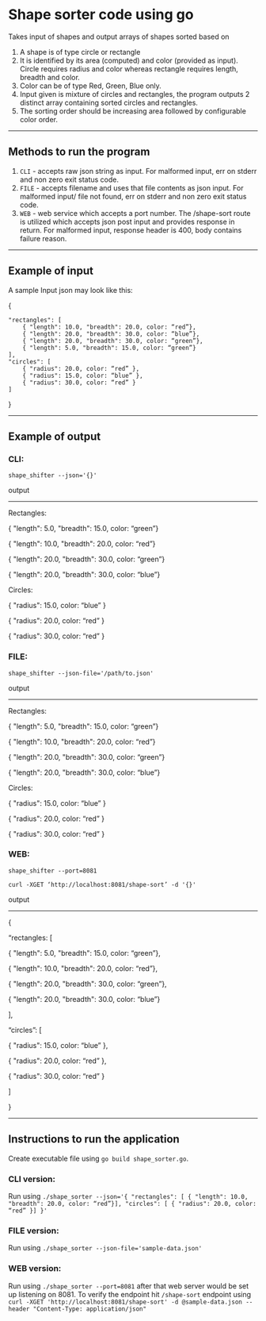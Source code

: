 # Shape sorter code using go

Takes input of shapes and output arrays of shapes sorted based on
1. A shape is of type circle or rectangle
2. It is identified by its area (computed) and color (provided as input). Circle requires radius and color whereas rectangle requires length, breadth and color.
3. Color can be of type Red, Green, Blue only.
4. Input given is mixture of circles and rectangles, the program outputs 2 distinct array containing sorted circles and rectangles.
5. The sorting order should be increasing area followed by configurable color order.
-------------
## Methods to run the program

1. `CLI` - accepts raw json string as input. For malformed input, err on stderr and non zero exit status code.
2. `FILE` - accepts filename and uses that file contents as json input. For malformed input/ file not found, err on stderr and non zero exit status code. 
3. `WEB` - web service which accepts a port number. The /shape-sort route is utilized which accepts json post input and provides response in return. For malformed input, response header is 400, body contains failure reason.
--------
## Example of input 
A sample Input json may look like this:

{
    
    "rectangles": [
        { "length": 10.0, "breadth": 20.0, color: “red”},
        { "length": 20.0, "breadth": 30.0, color: “blue”},
        { "length": 20.0, "breadth": 30.0, color: “green”},
        { "length": 5.0, "breadth": 15.0, color: “green”}  
    ],
    "circles": [
        { "radius": 20.0, color: “red” },
        { "radius": 15.0, color: “blue” },
        { "radius": 30.0, color: “red” }     
    ]
}

------------------------
## Example of output
### CLI:

`shape_shifter --json='{}'`

output

-----------------------

Rectangles:

{ "length": 5.0, "breadth": 15.0, color: “green”}

{ "length": 10.0, "breadth": 20.0, color: “red”}

{ "length": 20.0, "breadth": 30.0, color: “green”}

{ "length": 20.0, "breadth": 30.0, color: “blue”}



Circles:

{ "radius": 15.0, color: “blue” }

{ "radius": 20.0, color: “red” }

{ "radius": 30.0, color: “red” }



### FILE:

`shape_shifter --json-file='/path/to.json'`

output

-----------------------

Rectangles:

{ "length": 5.0, "breadth": 15.0, color: “green”}

{ "length": 10.0, "breadth": 20.0, color: “red”}

{ "length": 20.0, "breadth": 30.0, color: “green”}

{ "length": 20.0, "breadth": 30.0, color: “blue”}



Circles:

{ "radius": 15.0, color: “blue” }

{ "radius": 20.0, color: “red” }

{ "radius": 30.0, color: “red” }



### WEB:

`shape_shifter --port=8081`

`curl -XGET ‘http://localhost:8081/shape-sort’ -d '{}'`

output

-----------------------

{

“rectangles: [

{ "length": 5.0, "breadth": 15.0, color: “green”},

{ "length": 10.0, "breadth": 20.0, color: “red”},

{ "length": 20.0, "breadth": 30.0, color: “green”},

{ "length": 20.0, "breadth": 30.0, color: “blue”}

],

“circles”: [

{ "radius": 15.0, color: “blue” },

{ "radius": 20.0, color: “red” },

{ "radius": 30.0, color: “red” }

]

}

-------------------------------
## Instructions to run the application
Create executable file using `go build shape_sorter.go`.

### CLI version:
Run using `./shape_sorter --json='{ "rectangles": [ { "length": 10.0, "breadth": 20.0, color: “red”}], "circles": [ { "radius": 20.0, color: “red” }] }'`

### FILE version:
Run using `./shape_sorter --json-file='sample-data.json'`

### WEB version:
Run using `./shape_sorter --port=8081` after that web server would be set up listening on 8081.
To verify the endpoint hit `/shape-sort` endpoint using `curl -XGET 'http://localhost:8081/shape-sort' -d @sample-data.json --header "Content-Type: application/json"`